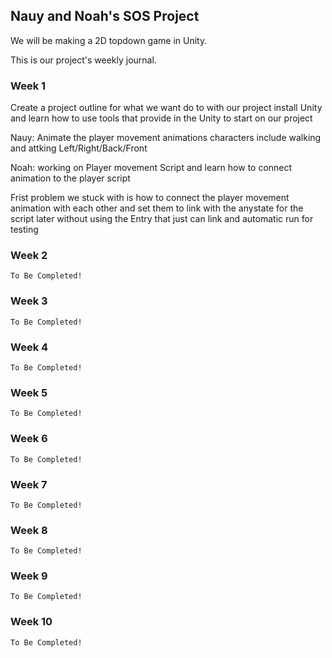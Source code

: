 Nauy and Noah's SOS Project
----

We will be making a 2D topdown game in Unity.

This is our project's weekly journal.

### Week 1
  Create a project outline for what we want do to with our project install Unity and learn how to use tools that provide in the Unity to start on our project

  Nauy: Animate the player movement animations characters include walking and attking Left/Right/Back/Front

  Noah: working on Player movement Script and learn how to connect animation to the player script 
  
  Frist problem we stuck with is how to connect the player movement animation with each other and set them to link with the anystate for the script later without using the Entry that just can link and automatic run for testing 

### Week 2
    To Be Completed!

### Week 3
    To Be Completed!

### Week 4
    To Be Completed!

### Week 5
    To Be Completed!

### Week 6
    To Be Completed!

### Week 7
    To Be Completed!

### Week 8
    To Be Completed!

### Week 9
    To Be Completed!

### Week 10
    To Be Completed!

